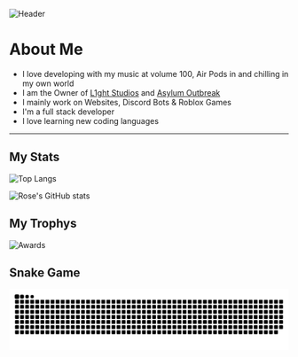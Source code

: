 ![Header](./Assets/header.png)

# About Me
* I love developing with my music at volume 100, Air Pods in and chilling in my own world
* I am the Owner of <a href="https://github.com/L1ght-Studios">L1ght Studios</a> and <a href="https://github.com/Asylum-Outbreak">Asylum Outbreak</a>
* I mainly work on Websites, Discord Bots & Roblox Games
* I'm a full stack developer
* I love learning new coding languages
---
## My Stats
![Top Langs](https://github-readme-stats.vercel.app/api/top-langs/?username=TheRealDevRose&langs_count=10) 

![Rose's GitHub stats](https://github-readme-stats.vercel.app/api?username=TheRealDevRose&count_private=true&show_icons=true&include_all_commits=true)

## My Trophys
![Awards](https://github-profile-trophy.vercel.app/?username=TheRealDevRose&theme=radical&no-frame=false&no-bg=false&margin-w=4)

## Snake Game
<img src="https://github.com/Platane/snk/raw/output/github-contribution-grid-snake.svg" alt="e" style="max-width: 100%;">
